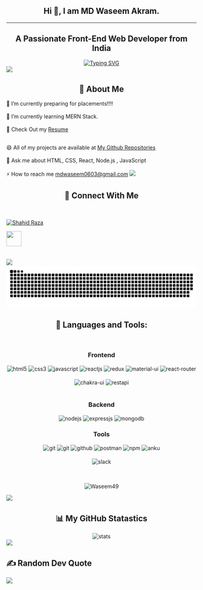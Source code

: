 
<!---
Waseem49/Waseem49 is a ✨ special ✨ repository because its `README.md` (this file) appears on your GitHub profile.
You can click the Preview link to take a look at your changes.
--->
<div>
<h2 align="center">
Hi 👋, I am MD Waseem Akram. 
</h2>
<hr>
<h2 align="center">
A Passionate Front-End Web Developer from India
</h2>
<div align="center">
<a href="https://git.io/typing-svg"><img src="https://readme-typing-svg.demolab.com?font=Fira+Code&pause=1000&width=435&lines=Hi!+My+self+MD+Waseem+Akram.;I+am+a+Full-stack+Web+developer.;Interested+with+working+with+Team.;Curious+to+learn+new+things+!" alt="Typing SVG" /></a>
</div>
<img src='https://raw.githubusercontent.com/andreasbm/readme/master/assets/lines/colored.png' />    
<div>
<h2 align="center">💫  About Me </h2>
 🔭 I’m currently preparing for placements!!!! <br><br>
 🌱 I’m currently learning MERN Stack.<br><br>
 <!-- 👯 I’m looking to collaborate on ...<br><br> -->
 🤔 Check Out my <a href="https://drive.google.com/file/d/1DSemB-Xe1uwsBnhqC03D2nxybacb7oVF/view?usp=share_link">Resume</a><br><br>

<!--  📫  Know more about me <a href="https://waseem49.github.io">Portfolio</a><br><br> -->
 😄 All of my projects are available at
<a href="https://github.com/waseem49">My Github Repositories</a><br><br>
 💬 Ask me about HTML, CSS, React, Node.js , JavaScript<br><br>
 ⚡ How to reach me mdwaseem0603@gmail.com
<img src='https://raw.githubusercontent.com/andreasbm/readme/master/assets/lines/colored.png' /> 
<h2 align="center">📱 Connect With Me </h2>
<br />
<p align="left">
<a href="https://www.linkedin.com/in/md-waseem-akram-a8344b235/" target="blank"><img align="center" src="https://raw.githubusercontent.com/rahuldkjain/github-profile-readme-generator/master/src/images/icons/Social/linked-in-alt.svg" alt="Shahid Raza" height="30" width="40" /></a>
</p>
<p align="left">
<a href="https://Waseem49.github.io" target="_blank"> <img  src="https://cdn-icons-png.flaticon.com/512/522/522510.png" height="40" width="40" /> </a>
</p>

<br />
<img src='https://raw.githubusercontent.com/andreasbm/readme/master/assets/lines/colored.png' /> 
<div align="center">
  <a href="https://1999azzar.github.io/1999AZZAR/">
  <img  src="https://github.com/1999AZZAR/1999AZZAR/blob/main/resources/img/grid-snake.svg"
       alt="snake" /></a>
</div>
<h2 align="center">🚀 Languages and Tools: </h2>
<br/>
 <div align="center"><h3 align="center">Frontend</h3>
<img src="https://img.shields.io/badge/html5-%23E34F26.svg?style=for-the-badge&logo=html5&logoColor=white" align="center" alt="html5">
<img src = "https://img.shields.io/badge/css3-%231572B6.svg?style=for-the-badge&logo=css3&logoColor=white" align="center" alt="css3">
<img src ="https://img.shields.io/badge/javascript-%23323330.svg?style=for-the-badge&logo=javascript&logoColor=%23F7DF1E" align="center" alt="javascript">
<img src="https://img.shields.io/badge/React-20232A?style=for-the-badge&logo=react&logoColor=61DAFB"  align="center" alt="reactjs" />
<img src="https://img.shields.io/badge/Redux-593D88?style=for-the-badge&logo=redux&logoColor=white"  align="center" alt="redux" />
<img src="https://img.shields.io/badge/Material%20UI-007FFF?style=for-the-badge&logo=mui&logoColor=gold"  align="center" alt="material-ui"/>
 <img src="https://img.shields.io/badge/React_Router-CA4245?style=for-the-badge&logo=react-router&logoColor=teal"  align="center" alt="react-router" />
<br/>
<br/>
  <img src = "https://img.shields.io/badge/chakra ui-%234ED1C5.svg?style=for-the-badge&logo=chakraui&logoColor=white" align="center" alt="chakra-ui"/>
  <img src="https://img.shields.io/badge/rest api-%23000000.svg?style=for-the-badge&logo=flask&logoColor=white" align="center" alt="restapi"/>
</div>
 <br/>
  <div align="center"><h3 align="center">Backend</h3> 
<img src="https://img.shields.io/badge/Node.js-339933?style=for-the-badge&logo=nodedotjs&logoColor=white" align="center" alt="nodejs" />
<img src="https://img.shields.io/badge/Express.js-000000?style=for-the-badge&logo=express&logoColor=white" align="center" alt="expressjs"/>
<img src="https://img.shields.io/badge/MongoDB-4EA94B?style=for-the-badge&logo=mongodb&logoColor=white" align="center" alt="mongodb"/>
 </div>
 <div align="center"><h3 align="center">Tools</h3> 
<!--    <img src="https://img.shields.io/badge/heroku-%23430098.svg?style=for-the-badge&logo=heroku&logoColor=white" align="center" alt="git"/> -->
   <img src="https://img.shields.io/badge/netlify-%23000000.svg?style=for-the-badge&logo=netlify&logoColor=#00C7B7" align="center" alt="git"/>
   <img src="https://img.shields.io/badge/vercel-%23000000.svg?style=for-the-badge&logo=vercel&logoColor=whit" align="center" alt="git"/>
<img src="https://img.shields.io/badge/GitHub-100000?style=for-the-badge&logo=github&logoColor=white"  align="center" alt="github"/>
<img src ="https://img.shields.io/badge/Postman-FF6C37?style=for-the-badge&logo=postman&logoColor=white" align="center" alt="postman">
<img src = "https://img.shields.io/badge/NPM-%23000000.svg?style=for-the-badge&logo=npm&logoColor=white" align="center" alt="npm">
   <img src="https://img.shields.io/badge/Visual%20Studio-5C2D91.svg?style=for-the-badge&logo=visual-studio&logoColor=white"  align="center" alt="anku"/>
   <br/>
<br/>
   <img src="https://img.shields.io/badge/Slack-4A154B?style=for-the-badge&logo=slack&logoColor=white" align="center" alt="slack"/>
 </div>
</div>

<br/>
<br/>
<p align="center"> <img src="https://komarev.com/ghpvc/?username=md-waseem-akram&label=Profile%20views&color=0e75b6&style=flat" alt="Waseem49" /> </p>
<img src='https://raw.githubusercontent.com/andreasbm/readme/master/assets/lines/colored.png' /> 
<h2 align="center">📊 My GitHub Statastics </h2>
<div align="center">
<img src="https://streak-stats.demolab.com?user=Waseem49&theme=github-dark"
       alt="stats" /></a>
</div>
<img src='https://raw.githubusercontent.com/andreasbm/readme/master/assets/lines/colored.png' /> 
 <h2> ✍️ Random Dev Quote </h2>
 <img src='https://quotes-github-readme.vercel.app/api?type=horizontal&theme=radical'/> 
</div>
